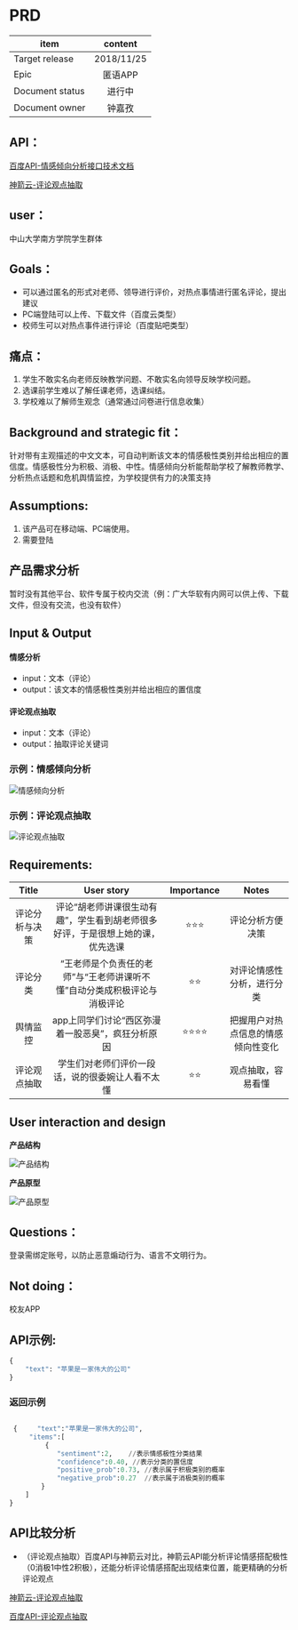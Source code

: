 # PRD 


item|content
--|:--:
Target release|2018/11/25
Epic| 匿语APP
Document status|进行中
Document owner|钟嘉孜

## API：
<p><a href="http://ai.baidu.com/tech/nlp/sentiment_classify">百度API-情感倾向分析接口技术文档</a></p>   
<p><a href="https://www.shenjianshou.cn/index.php?r=market/product&product_id=500532&app_id=1803747#stack-info-1">神箭云-评论观点抽取</a></p>

## user：
中山大学南方学院学生群体

## Goals：
* 可以通过匿名的形式对老师、领导进行评价，对热点事情进行匿名评论，提出建议
* PC端登陆可以上传、下载文件（百度云类型）
* 校师生可以对热点事件进行评论（百度贴吧类型） 

## 痛点：
1. 学生不敢实名向老师反映教学问题、不敢实名向领导反映学校问题。
2. 选课前学生难以了解任课老师，选课纠结。
3. 学校难以了解师生观念（通常通过问卷进行信息收集）

## Background and strategic fit：
针对带有主观描述的中文文本，可自动判断该文本的情感极性类别并给出相应的置信度。情感极性分为积极、消极、中性。情感倾向分析能帮助学校了解教师教学、分析热点话题和危机舆情监控，为学校提供有力的决策支持

## Assumptions:
1. 该产品可在移动端、PC端使用。
2. 需要登陆

## 产品需求分析
暂时没有其他平台、软件专属于校内交流（例：广大华软有内网可以供上传、下载文件，但没有交流，也没有软件）

## Input & Output
#### 情感分析
* input：文本（评论）
* output：该文本的情感极性类别并给出相应的置信度   
#### 评论观点抽取
* input：文本（评论）   
* output：抽取评论关键词   

### 示例：情感倾向分析

<p><img src="http://aip.bdstatic.com/portal/dist/1543490900641/ai_images/technology/nlp-sentiment_classify/introduce.jpg" alt="情感倾向分析" title="" /></p>

### 示例：评论观点抽取

<p><img src="https://image.ipaiban.com/upload-ueditor-image-20181217-1545007271136046335.png" alt="评论观点抽取" title="" /></p>

## Requirements:
Title|User story|Importance|Notes
:--:|:--:|:--:|:--:
评论分析与决策|评论“胡老师讲课很生动有趣”，学生看到胡老师很多好评，于是很想上她的课，优先选课|⭐⭐⭐|评论分析方便决策
评论分类|“王老师是个负责任的老师”与“王老师讲课听不懂”自动分类成积极评论与消极评论|⭐⭐|对评论情感性分析，进行分类
舆情监控|app上同学们讨论“西区弥漫着一股恶臭”，疯狂分析原因|⭐⭐⭐⭐|把握用户对热点信息的情感倾向性变化
评论观点抽取|学生们对老师们评价一段话，说的很委婉让人看不太懂|⭐⭐|观点抽取，容易看懂

## User interaction and design
**产品结构**
<p><img src="https://image.ipaiban.com/upload-ueditor-image-20181130-1543551433796047282.png" alt="产品结构" title="" /></p>

**产品原型**
<p><img src="http://image.ipaiban.com/upload-ueditor-image-20181201-1543634781704043042.png" alt="产品原型" title="" /></p>

## Questions：
登录需绑定账号，以防止恶意煽动行为、语言不文明行为。 

## Not doing：
校友APP

## API示例:
```python
{   
    "text": "苹果是一家伟大的公司"    
}    
```
### 返回示例
```python

 {     "text":"苹果是一家伟大的公司",   
     "items":[   
         {   
            "sentiment":2,    //表示情感极性分类结果   
            "confidence":0.40, //表示分类的置信度   
            "positive_prob":0.73, //表示属于积极类别的概率   
            "negative_prob":0.27  //表示属于消极类别的概率   
        }   
    ]   
}   
 ```
## API比较分析
* （评论观点抽取）百度API与神箭云对比，神箭云API能分析评论情感搭配极性（0消极1中性2积极），还能分析评论情感搭配出现结束位置，能更精确的分析评论观点
<p><a href="https://www.shenjianshou.cn/index.php?r=market/product&product_id=500532&app_id=1803747#stack-info-1">神箭云-评论观点抽取</a></p>
<p><a href="http://ai.baidu.com/docs#/NLP-API/57b9b630">百度API-评论观点抽取</a></p>

